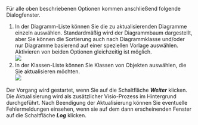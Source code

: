 

Für alle oben beschriebenen Optionen kommen anschließend folgende
Dialogfenster.

1.  In der Diagramm-Liste können Sie die zu aktualisierenden Diagramme
    einzeln auswählen. Standardmäßig wird der Diagrammbaum dargestellt,
    aber Sie können die Sortierung auch nach Diagrammklasse und/oder nur
    Diagramme basierend auf einer speziellen Vorlage auswählen.
    Aktivieren von beiden Optionen gleichzeitig ist möglich.  
    ![](//images.ctfassets.net/utx1h0gfm1om/5nRHYt1QEo2GEka0mmkCuy/221bcb6e9c8d2dfffd44b32f03d138d4/1018832.png)
2.  In der Klassen-Liste können Sie Klassen von Objekten auswählen, die
    Sie aktualisieren möchten.  
    ![](//images.ctfassets.net/utx1h0gfm1om/6B76R7olQkw6qWqKKuSiKw/cf142a90e591c8f59b8e9bd2b416f7af/1018779.png)

Der Vorgang wird gestartet, wenn Sie auf die Schaltfläche ***Weiter***
klicken. Die Aktualisierung wird als zusätzlicher Visio-Prozess im
Hintergrund durchgeführt. Nach Beendigung der Aktualisierung können Sie
eventuelle Fehlermeldungen einsehen, wenn sie auf dem dann erscheinenden
Fenster auf die Schaltfläche ***Log*** klicken.

